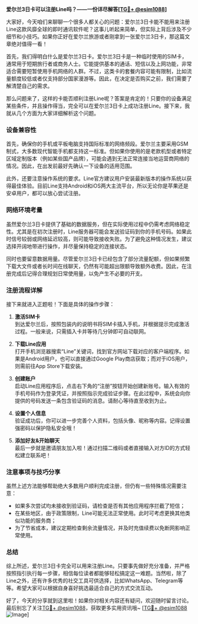 **爱尔兰3日卡可以注册Line吗？——一份详尽解答[[TG💪+ @esim1088](https://t.me/s/esim1088)]**

大家好，今天咱们来聊聊一个很多人都关心的问题：爱尔兰3日卡能不能用来注册Line这款风靡全球的即时通讯软件呢？这事儿听起来简单，但实际上背后涉及不少细节和小技巧。如果你正好在爱尔兰旅游或者刚拿到一张爱尔兰3日卡，那这篇文章绝对值得一看！

首先，我们得明白什么是爱尔兰3日卡。爱尔兰3日卡是一种临时使用的SIM卡，通常用于短期旅行者或商务人士。它能提供基本的通话、短信以及上网功能，非常适合需要短暂使用手机网络的人群。不过，这类卡的套餐内容可能有限制，比如流量额度较低或者仅支持部分国家漫游等。因此，在决定是否购买之前，我们需要了解清楚自己的需求。

那么问题来了，这样的卡能否顺利注册Line呢？答案是肯定的！只要你的设备满足某些条件，并且操作得当，完全可以在爱尔兰3日卡上成功注册Line。接下来，我就从几个方面为大家详细解析这个问题。

### 设备兼容性

首先，确保你的手机或平板电脑支持国际标准的网络频段。爱尔兰主要采用GSM制式，大多数现代智能手机都支持这一标准。但如果你使用的是老款机型或者特定区域定制版本（例如某些国产品牌），可能会遇到无法正常连接当地运营商网络的情况。因此，在出发前最好先确认一下设备的适用范围。

此外，还要注意操作系统的要求。Line官方建议用户安装最新版本的操作系统以获得最佳体验。目前Line支持Android和iOS两大主流平台，所以无论你是苹果还是安卓用户，都可以放心尝试注册。

### 网络环境考量

虽然爱尔兰3日卡提供了基础的数据服务，但在实际使用过程中仍需考虑网络稳定性。尤其是在初次注册时，Line服务器可能会发送验证码到你的手机号码。如果此时信号较弱或网络延迟较高，则可能导致接收失败。为了避免这种情况发生，建议选择开阔地带进行操作，并尽量保持稳定的连接状态。

同时也要留意数据用量。尽管爱尔兰3日卡已经包含了部分流量配额，但如果频繁下载大文件或者长时间在线聊天，仍然有可能超出限额导致额外收费。因此，在注册完成后记得合理规划日常使用量，以免产生不必要的开支。

### 注册流程详解

接下来就进入正题啦！下面是具体的操作步骤：

1. **激活SIM卡**  
   到达爱尔兰后，按照包装内的说明书将SIM卡插入手机，并根据提示完成激活过程。一般来说，只需插入卡并等待几分钟即可自动联网。

2. **下载Line应用**  
   打开手机浏览器搜索“Line”关键词，找到官方网站下载对应的客户端程序。如果是Android用户，也可以直接通过Google Play商店获取；而对于iOS用户，则需前往App Store下载安装。

3. **创建账户**  
   启动Line应用程序后，点击右下角的“注册”按钮开始创建新账号。输入有效的手机号码作为登录凭证，并按照指示完成验证步骤。在此过程中，系统会向你提供的号码发送一条包含验证码的消息。请耐心等待直至收到为止。

4. **设置个人信息**  
   验证成功后，你可以进一步完善个人资料，包括头像、昵称等内容。记得设置强密码以保护隐私安全哦！

5. **添加好友&开始聊天**  
   最后一步就是邀请朋友加入啦！通过扫描二维码或者直接输入对方ID的方式轻松建立联系吧！

### 注意事项与技巧分享

虽然上述方法能够帮助绝大多数用户顺利完成注册，但仍有一些特殊情况需要注意：

- 如果多次尝试均未接收到验证码，请检查是否有其他应用程序拦截了短信；
- 在某些地区，由于政策限制，Line可能无法正常使用。此时可考虑更换其他类似功能的服务商；
- 为了节省成本，建议定期检查剩余流量情况，并及时充值续费以免断网影响正常使用。

### 总结

综上所述，爱尔兰3日卡完全可以用来注册Line。只要事先做好充分准备，并严格按照指引执行每一步骤，相信每位读者都能够轻松搞定这一难题。当然啦，除了Line之外，还有许多优秀的社交工具可供选择，比如WhatsApp、Telegram等等。希望大家可以根据自身喜好挑选最适合自己的方式交流互动。

好了，今天的分享就到这里啦！如果你对相关内容还有疑问，欢迎随时留言讨论。最后别忘了关注[TG💪+ @esim1088](https://t.me/s/esim1088)，获取更多实用资讯哦~ [[TG💪+ @esim1088](https://t.me/s/esim1088) ![Image](https://i.postimg.cc/4NQfJmqS/Snipaste-2025-05-13-00-14-12.png)]